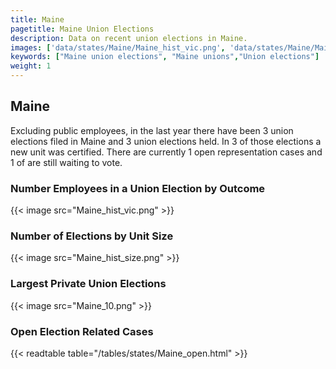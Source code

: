 ```yaml
---
title: Maine
pagetitle: Maine Union Elections
description: Data on recent union elections in Maine.
images: ['data/states/Maine/Maine_hist_vic.png', 'data/states/Maine/Maine_hist_size.png', 'data/states/Maine/Maine_10.png']
keywords: ["Maine union elections", "Maine unions","Union elections"]
weight: 1
---
```

##  Maine

Excluding public employees, in the last year there have been 3 union elections filed in Maine and 3 union elections held. In 3 of those elections a new unit was certified. There are currently 1 open representation cases and 1 of are still waiting to vote.

### Number Employees in a Union Election by Outcome
{{< image src="Maine_hist_vic.png" >}}

### Number of Elections by Unit Size
{{< image src="Maine_hist_size.png" >}}

### Largest Private Union Elections
{{< image src="Maine_10.png" >}}

### Open Election Related Cases
{{< readtable table="/tables/states/Maine_open.html" >}}

